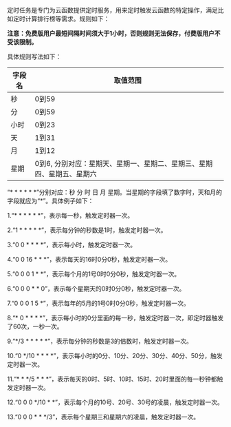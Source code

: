 定时任务是专门为云函数提供定时服务，用来定时触发云函数的特定操作，满足比如定时计算排行榜等需求。规则如下：

**注意：免费版用户最短间隔时间须大于1小时，否则规则无法保存，付费版用户不受该限制。**

具体规则写法如下：

| 字段名 | 取值范围 |
| --- | --- |
| 秒 | 0到59 |
| 分 | 0到59 |
| 小时 | 0到23 |
| 天 | 1到31 |
| 月 | 1到12 |
| 星期 | 0到6, 分别对应：星期天、星期一、星期二、星期三、星期四、星期五、星期六|



“\* \* \* \* \* \*”分别对应：秒 分 时 日 月 星期。当星期的字段填了数字时，天和月的字段就应为“\*”。具体例子如下：

1.“\* \* \* \* \* \*”，表示每一秒，触发定时器一次。

2.“1 \* \* \* \* \*”，表示每分钟的秒数是1时，触发定时器一次。

3.“0 0 \* \* \* \*”，表示每小时，触发定时器一次。

4.“0 0 16 \* \* \*”，表示每天的16时0分0秒，触发定时器一次。

5.“0 0 0 1 \* \*”，表示每个月的1号0时0分0秒，触发定时器一次。

6.“0 0 0 \* \* 0”，表示每个星期天的0时0分0秒，触发定时器一次。

7.“0 0 0 1 5 \*”，表示每年的5月的1号0时0分0秒，触发定时器一次。

8.“\* 0 \* \* \* \*”，表示每小时的0分里面的每一秒，触发定时器一次，即定时器触发了60次，一秒一次。

9.“\*/3 \* \* \* \* \*”，表示每分钟的秒数是3的倍数时，触发定时器一次。

10.“0 \*/10 \* \* \* \*”，表示每小时的0分、10分、20分、30分、40分、50分，触发定时器一次。

11.“\* \* \*/5 \* \* \*”，表示每天的0时、5时、10时、15时、20时里面的每一秒钟都触发定时器一次。

12.“0 0 0 \*/10 \* \*”，表示每个月的10号、20号、30号的凌晨，触发定时器一次。

13.“0 0 0 \* \* \*/3”，表示每个星期三和星期六的凌晨，触发定时器一次。










